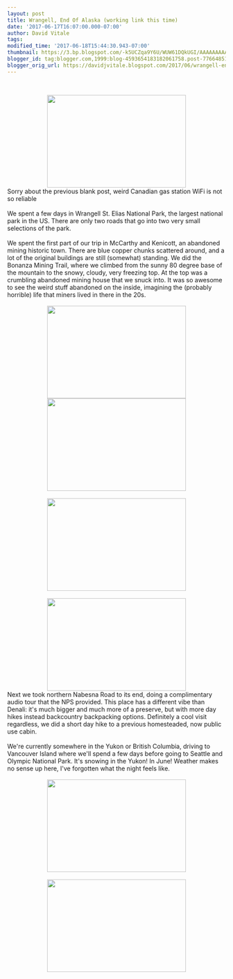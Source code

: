 ```yaml
---
layout: post
title: Wrangell, End Of Alaska (working link this time)
date: '2017-06-17T16:07:00.000-07:00'
author: David Vitale
tags: 
modified_time: '2017-06-18T15:44:30.943-07:00'
thumbnail: https://3.bp.blogspot.com/-k5UCZqa9Y6U/WUW61DQkUGI/AAAAAAAAAv0/uPjJARJlDfIpErqf-XLYOMb2JpXQKcCngCLcBGAs/s72-c/IMG_5230_800x533.JPG
blogger_id: tag:blogger.com,1999:blog-4593654183182061758.post-776648519189551331
blogger_orig_url: https://davidjvitale.blogspot.com/2017/06/wrangell-end-of-alaska-working-link.html
---
```


<span id="goog_2012600057"></span><span id="goog_2012600058"></span><br /><div class="separator" style="clear: both; text-align: center;"><a href="https://3.bp.blogspot.com/-k5UCZqa9Y6U/WUW61DQkUGI/AAAAAAAAAv0/uPjJARJlDfIpErqf-XLYOMb2JpXQKcCngCLcBGAs/s1600/IMG_5230_800x533.JPG" imageanchor="1" style="margin-left: 1em; margin-right: 1em;"><img border="0" data-original-height="533" data-original-width="800" height="213" src="https://3.bp.blogspot.com/-k5UCZqa9Y6U/WUW61DQkUGI/AAAAAAAAAv0/uPjJARJlDfIpErqf-XLYOMb2JpXQKcCngCLcBGAs/s320/IMG_5230_800x533.JPG" width="320" /></a></div>Sorry about the previous blank post, weird Canadian gas station WiFi is not so reliable&nbsp;<br /><br />We spent a few days in Wrangell St. Elias National Park, the largest national park in the US. There are only two roads that go into two very small selections of the park. <br /><br />We spent the first part of our trip in McCarthy and Kenicott, an abandoned mining historic town. There are blue copper chunks scattered around, and a lot of the original buildings are still (somewhat) standing. We did the Bonanza Mining Trail, where we climbed from the sunny 80 degree base of the mountain to the snowy, cloudy, very freezing top. At the top was a crumbling abandoned mining house that we snuck into. It was so awesome to see the weird stuff abandoned on the inside, imagining the (probably horrible) life that miners lived in there in the 20s.<br /><br /><div class="separator" style="clear: both; text-align: center;"><a href="https://2.bp.blogspot.com/-CzvlL7e5z90/WUW7YiN1knI/AAAAAAAAAv8/f-u_1eT33MoSdJwWepzbhC71bbnB0aDWwCLcBGAs/s1600/IMG_5272_800x533.JPG" imageanchor="1" style="margin-left: 1em; margin-right: 1em;"><img border="0" data-original-height="533" data-original-width="800" height="213" src="https://2.bp.blogspot.com/-CzvlL7e5z90/WUW7YiN1knI/AAAAAAAAAv8/f-u_1eT33MoSdJwWepzbhC71bbnB0aDWwCLcBGAs/s320/IMG_5272_800x533.JPG" width="320" /></a></div><div class="separator" style="clear: both; text-align: center;"><a href="https://2.bp.blogspot.com/-DZ2b8fYeyY4/WUb-jsvJaTI/AAAAAAAAAwM/KLV8a_ZZOKMYlfbq0J2kvGNNfrTGisAWwCLcBGAs/s1600/IMG_5242_800x533.JPG" imageanchor="1" style="margin-left: 1em; margin-right: 1em;"><img border="0" data-original-height="533" data-original-width="800" height="213" src="https://2.bp.blogspot.com/-DZ2b8fYeyY4/WUb-jsvJaTI/AAAAAAAAAwM/KLV8a_ZZOKMYlfbq0J2kvGNNfrTGisAWwCLcBGAs/s320/IMG_5242_800x533.JPG" width="320" /></a></div><br /><div class="separator" style="clear: both; text-align: center;"><a href="https://1.bp.blogspot.com/-4ap0pvAQaLg/WUb-mH5djFI/AAAAAAAAAwQ/ZLlDHU1UclMe69Q_lApW1x060coV704AgCLcBGAs/s1600/IMG_5236_800x533.JPG" imageanchor="1" style="margin-left: 1em; margin-right: 1em;"><img border="0" data-original-height="533" data-original-width="800" height="213" src="https://1.bp.blogspot.com/-4ap0pvAQaLg/WUb-mH5djFI/AAAAAAAAAwQ/ZLlDHU1UclMe69Q_lApW1x060coV704AgCLcBGAs/s320/IMG_5236_800x533.JPG" width="320" /></a></div><br /><div class="separator" style="clear: both; text-align: center;"></div><div class="separator" style="clear: both; text-align: center;"></div><div class="separator" style="clear: both; text-align: center;"><a href="https://4.bp.blogspot.com/-sFDk8rXbSGg/WUb-qhNf0JI/AAAAAAAAAwU/meSrY60Kn_As00svOyLxe31Wabr1j2LmgCLcBGAs/s1600/IMG_5283_800x533.JPG" imageanchor="1" style="margin-left: 1em; margin-right: 1em;"><img border="0" data-original-height="533" data-original-width="800" height="213" src="https://4.bp.blogspot.com/-sFDk8rXbSGg/WUb-qhNf0JI/AAAAAAAAAwU/meSrY60Kn_As00svOyLxe31Wabr1j2LmgCLcBGAs/s320/IMG_5283_800x533.JPG" width="320" /></a></div>Next we took northern Nabesna Road to its end, doing a complimentary audio tour that the NPS provided. This place has a different vibe than Denali: it's much bigger and much more of a preserve, but with more day hikes instead backcountry backpacking options. Definitely a cool visit regardless, we did a short day hike to a previous homesteaded, now public use cabin. <br /><br />We're currently somewhere in the Yukon or British Columbia, driving to Vancouver Island where we'll spend a few days before going to Seattle and Olympic National Park. It's snowing in the Yukon! In June! Weather makes no sense up here, I've forgotten what the night feels like.<br /><br /><div class="separator" style="clear: both; text-align: center;"><a href="https://2.bp.blogspot.com/-0BLjQF_L1MY/WUb_eEqszNI/AAAAAAAAAwc/zk9X3agOb_kdJCucoKLf5m2njgNYiFu7QCLcBGAs/s1600/IMG_5293_800x533.JPG" imageanchor="1" style="margin-left: 1em; margin-right: 1em;"><img border="0" data-original-height="533" data-original-width="800" height="213" src="https://2.bp.blogspot.com/-0BLjQF_L1MY/WUb_eEqszNI/AAAAAAAAAwc/zk9X3agOb_kdJCucoKLf5m2njgNYiFu7QCLcBGAs/s320/IMG_5293_800x533.JPG" width="320" /></a></div><br /><div class="separator" style="clear: both; text-align: center;"><a href="https://1.bp.blogspot.com/-cjSMA4e_fiA/WUb_gvHhDVI/AAAAAAAAAwg/1xl6DC2yZSMOqU8WUtL6B5euK4R_ruYcQCLcBGAs/s1600/IMG_5302_800x533.JPG" imageanchor="1" style="margin-left: 1em; margin-right: 1em;"><img border="0" data-original-height="533" data-original-width="800" height="213" src="https://1.bp.blogspot.com/-cjSMA4e_fiA/WUb_gvHhDVI/AAAAAAAAAwg/1xl6DC2yZSMOqU8WUtL6B5euK4R_ruYcQCLcBGAs/s320/IMG_5302_800x533.JPG" width="320" /></a></div><br />